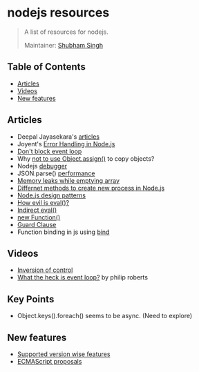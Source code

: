 # nodejs resources
> A list of resources for nodejs.
>
> Maintainer: [Shubham Singh](https://github.com/shbhshs)

## Table of Contents
  - [Articles](##articles)
  - [Videos](##videos)
  - [New features](##new-features)

## Articles
* Deepal Jayasekara's [articles](https://blog.insiderattack.net/event-loop-and-the-big-picture-nodejs-event-loop-part-1-1cb67a182810)
* Joyent's [Error Handling in Node.js](https://www.joyent.com/node-js/production/design/errors)
* [Don't block event loop](https://nodejs.org/en/docs/guides/dont-block-the-event-loop/)
* Why [not to use Object.assign()](https://scotch.io/bar-talk/copying-objects-in-javascript) to copy objects?
* Nodejs [debugger](https://medium.com/@paul_irish/debugging-node-js-nightlies-with-chrome-devtools-7c4a1b95ae27)
* JSON.parse() [performance](https://itnext.io/can-json-parse-be-performance-improvement-ba1069951839)
* [Memory leaks while emptying array](https://www.jstips.co/en/javascript/two-ways-to-empty-an-array/)
* [Differnet methods to create new process in Node.js](https://www.freecodecamp.org/news/node-js-child-processes-everything-you-need-to-know-e69498fe970a/)
* [Node.js design patterns](https://blog.logrocket.com/design-patterns-in-node-js/)
* [How evil is eval()?](https://javascriptweblog.wordpress.com/2010/04/19/how-evil-is-eval/)
* [Indirect eval()](https://eslint.org/docs/rules/no-eval)
* [new Function()](https://javascript.info/new-function)
* [Guard Clause](https://blog.webdevsimplified.com/2020-01/guard-clauses/)
* Function binding in js using [bind](https://javascript.info/bind)

## Videos
* [Inversion of control](https://www.youtube.com/watch?v=bAlczbDUXx8)
* [What the heck is event loop?](https://www.youtube.com/watch?v=8aGhZQkoFbQ) by philip roberts

## Key Points
* Object.keys().foreach() seems to be async. (Need to explore)

## New features
* [Supported version wise features](https://node.green/)
* [ECMAScript proposals](https://github.com/tc39/proposals)
